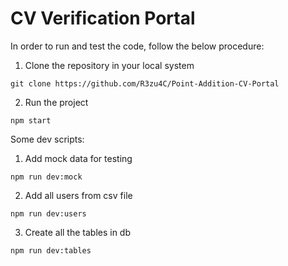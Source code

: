 # CV Verification Portal

In order to run and test the code, follow the below procedure:

1. Clone the repository in your local system
```
git clone https://github.com/R3zu4C/Point-Addition-CV-Portal
```

2. Run the project
```
npm start
```
Some dev scripts:
1. Add mock data for testing
```
npm run dev:mock
```
2. Add all users from csv file
```
npm run dev:users
```
3. Create all the tables in db
```
npm run dev:tables
```

